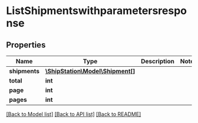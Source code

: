 # ListShipmentswithparametersresponse

## Properties
Name | Type | Description | Notes
------------ | ------------- | ------------- | -------------
**shipments** | [**\ShipStation\Model\Shipment[]**](Shipment.md) |  | 
**total** | **int** |  | 
**page** | **int** |  | 
**pages** | **int** |  | 

[[Back to Model list]](../README.md#documentation-for-models) [[Back to API list]](../README.md#documentation-for-api-endpoints) [[Back to README]](../README.md)


